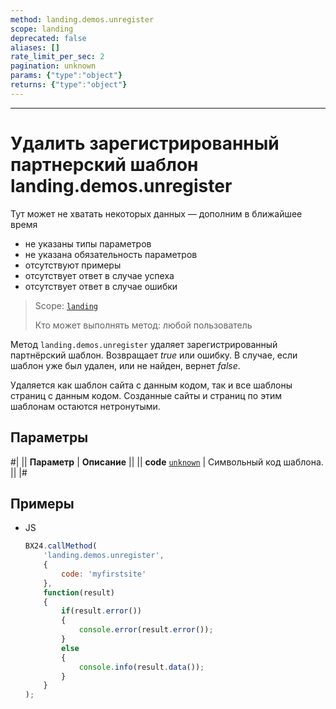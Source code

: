 ```yaml
---
method: landing.demos.unregister
scope: landing
deprecated: false
aliases: []
rate_limit_per_sec: 2
pagination: unknown
params: {"type":"object"}
returns: {"type":"object"}
---
```



---

# Удалить зарегистрированный партнерский шаблон landing.demos.unregister



Тут может не хватать некоторых данных — дополним в ближайшее время







- не указаны типы параметров
- не указана обязательность параметров
- отсутствуют примеры
- отсутствует ответ в случае успеха
- отсутствует ответ в случае ошибки





> Scope: [`landing`](../../scopes/permissions.md)
>
> Кто может выполнять метод: любой пользователь

Метод `landing.demos.unregister` удаляет зарегистрированный партнёрский шаблон. Возвращает *true* или ошибку. В случае, если шаблон уже был удален, или не найден, вернет *false*.



Удаляется как шаблон сайта с данным кодом, так и все шаблоны страниц с данным кодом. Созданные сайты и страниц по этим шаблонам остаются нетронутыми.



## Параметры

#|
|| **Параметр** | **Описание** ||
|| **code**
[`unknown`](../../data-types.md) | Символьный код шаблона. ||
|#

## Примеры



- JS

    ```js
    BX24.callMethod(
        'landing.demos.unregister',
        {
            code: 'myfirstsite'
        },
        function(result)
        {
            if(result.error())
            {
                console.error(result.error());
            }
            else
            {
                console.info(result.data());
            }
        }
    );
    ```




